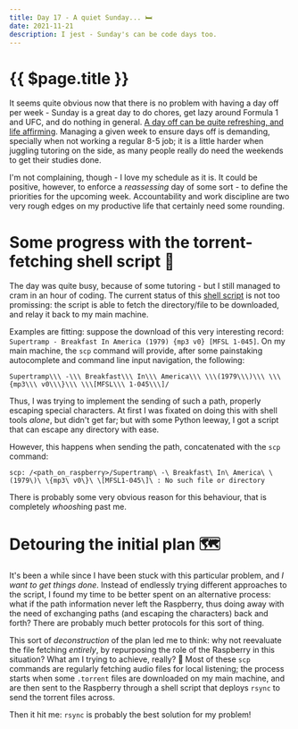 ```yaml
---
title: Day 17 - A quiet Sunday... 🛏
date: 2021-11-21
description: I jest - Sunday's can be code days too.
---
```


# {{ $page.title }}

It seems quite obvious now that there is no problem with having a day off per week - Sunday is a great day to do chores, get lazy around Formula 1 and UFC, and do nothing in general. [A day off can be quite refreshing, and life affirming](https://eriktorenberg.substack.com/p/on-solitude). Managing a given week to ensure days off is demanding, specially when not working a regular 8-5 job; it is a little harder when juggling tutoring on the side, as many people really do need the weekends to get their studies done. 

I'm not complaining, though - I love my schedule as it is. It could be positive, however, to enforce a *reassessing* day of some sort - to define the priorities for the upcoming week. Accountability and work discipline are two very rough edges on my productive life that certainly need some rounding. 

# Some progress with the torrent-fetching shell script 🏹

The day was quite busy, because of some tutoring - but I still managed to cram in an hour of coding. The current status of this [shell script](https://www.alexmakes.codes/blog/111821.html) is not too promissing: the script is able to fetch the directory/file to be downloaded, and relay it back to my main machine.

Examples are fitting: suppose the download of this very interesting record: `Supertramp - Breakfast In America (1979) {mp3 v0} [MFSL 1-045]`. On my main machine, the `scp` command will provide, after some painstaking autocomplete and command line input navigation, the following:

```
Supertramp\\\ -\\\ Breakfast\\\ In\\\ America\\\ \\\(1979\\\)\\\ \\\{mp3\\\ v0\\\}\\\ \\\[MFSL\\\ 1-045\\\]/
```

Thus, I was trying to implement the sending of such a path, properly escaping special characters. At first I was fixated on doing this with shell tools *alone*, but didn't get far; but with some Python leeway, I got a script that can escape any directory with ease.

However, this happens when sending the path, concatenated with the `scp` command:

```
scp: /<path_on_raspberry>/Supertramp\ -\ Breakfast\ In\ America\ \(1979\)\ \{mp3\ v0\}\ \[MFSL1-045\]\ : No such file or directory
```

There is probably some very obvious reason for this behaviour, that is completely *whoosh*ing past me.

# Detouring the initial plan 🗺

It's been a while since I have been stuck with this particular problem, and *I want to get things done*. Instead of endlessly trying different approaches to the script, I found my time to be better spent on an alternative process: what if the path information never left the Raspberry, thus doing away with the need of exchanging paths (and escaping the characters) back and forth? There are probably much better protocols for this sort of thing.

This sort of *deconstruction* of the plan led me to think: why not reevaluate the file fetching *entirely*, by repurposing the role of the Raspberry in this situation? What am I trying to achieve, really? 🤔 Most of these `scp` commands are regularly fetching audio files for local listening; the process starts when some `.torrent` files are downloaded on my main machine, and are then sent to the Raspberry through a shell script that deploys `rsync` to send the torrent files across.

Then it hit me: `rsync` is probably the best solution for my problem!


